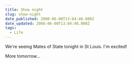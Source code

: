 ```yaml
---
title: Show night
slug: show-night
date_published: 2008-06-08T13:04:40.000Z
date_updated: 2008-06-08T13:04:40.000Z
tags:
  - Life
---
```


We're seeing Mates of State tonight in St Louis. I'm excited!

More tomorrow...
